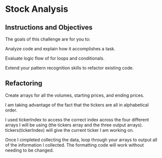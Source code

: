 # Stock Analysis
## Instructions and Objectives 
The goals of this challenge are for you to:

Analyze code and explain how it accomplishes a task.

Evaluate logic flow of for loops and conditionals.

Extend your pattern recognition skills to refactor existing code.

## Refactoring 
Create arrays for all the volumes, starting prices, and ending prices.

I am taking advantage of the fact that the tickers are all in alphabetical order.

I used tickerIndex to access the correct index across the four different arrays I will be using (the tickers array and the three output arrays). tickers(tickerIndex) will give the current ticker I am working on.

Once I cimpleted collecting the data, loop through your arrays to output all of the information I collected. The formatting code will work without needing to be changed.
